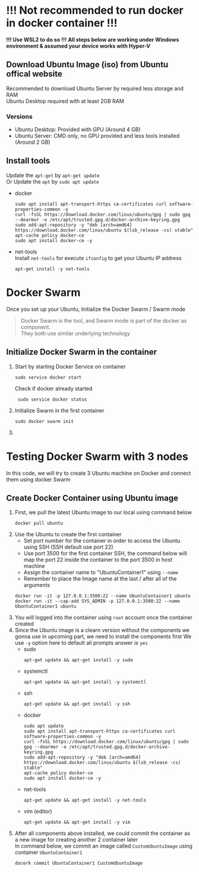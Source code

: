 # !!! Not recommended to run docker in docker container !!!
**!!! Use WSL2 to do so !!!**
**All steps below are working under Windows environment & assumed your device works with Hyper-V**
## Download Ubuntu Image (iso) from Ubuntu offical website
Recommended to download Ubuntu Server by required less storage and RAM  
Ubuntu Desktop required with at least 2GB RAM  
### Versions
- Ubuntu Desktop: Provided with GPU (Around 4 GB)
- Ubuntu Server: CMD only, no GPU provided and less tools installed (Around 2 GB)
## Install tools
Update the `apt-get` by `apt-get update`  
Or Update the `apt` by `sudo apt update`  
- docker
  ``` shell
  sudo apt install apt-transport-https ca-certificates curl software-properties-common -y
  curl -fsSL https://download.docker.com/linux/ubuntu/gpg | sudo gpg --dearmor -o /etc/apt/trusted.gpg.d/docker-archive-keyring.gpg
  sudo add-apt-repository -y "deb [arch=amd64] https://download.docker.com/linux/ubuntu $(lsb_release -cs) stable" 
  apt-cache policy docker-ce
  sudo apt install docker-ce -y
  ```
- net-tools  
  Install `net-tools` for execute `ifconfig` to get your Ubuntu IP address  
  ``` shell
  apt-get install -y net-tools
  ```

# Docker Swarm
Once you set up your Ubuntu, Initialize the Docker Swarm / Swarm mode  
> Docker Swarm is the tool, and Swarm mode is part of the docker as component.  
> They both use similar underlying technology  
## Initialize Docker Swarm in the container
  1. Start by starting Docker Service on container
      ``` shell
      sudo service docker start
      ```
      Check if docker already started
     ``` shell
      sudo service docker status
     ```
  2. Initialize Swarm in the first container  
      ``` shell
      sudo docker swarm init
      ```
  3. 



# Testing Docker Swarm with 3 nodes
In this code, we will try to create 3 Ubuntu machine on Docker and connect them using docker Swarm
## Create Docker Container using Ubuntu image
  1. First, we pull the latest Ubuntu image to our local using command below  
     ``` shell
     docker pull ubuntu
     ```
  3. Use the Ubuntu to create the first container  
     - Set port number for the container in order to access the Ubuntu using SSH (SSH default use port 22)  
     - Use port 3500 for the first container SSH, the command below will map the port 22 inside the container to the port 3500 in host machine
     - Assign the container name to "UbuntuContainer1" using `--name`
     - Remember to place the Image name at the last / after all of the arguments  
     ``` shell
     docker run -it -p 127.0.0.1:3500:22 --name UbuntuContainer1 ubuntu
     docker run -it --cap-add SYS_ADMIN -p 127.0.0.1:3500:22 --name UbuntuContainer1 ubuntu 
     ```
  4. You will logged into the container using `root` account once the container created       
  5. Since the Ubuntu image is a clearn version without the components we gonna use in upcoming part, we need to install the components first
     We use `-y` option here to default all prompts answer is `yes`  
     - sudo
       ``` shell
       apt-get update && apt-get install -y sudo
       ```
     - systemctl
       ``` shell
       apt-get update && apt-get install -y systemctl
       ```
     - ssh
       ``` shell
       apt-get update && apt-get install -y ssh
       ```
     - docker
       ``` shell
       sudo apt update
       sudo apt install apt-transport-https ca-certificates curl software-properties-common -y
       curl -fsSL https://download.docker.com/linux/ubuntu/gpg | sudo gpg --dearmor -o /etc/apt/trusted.gpg.d/docker-archive-keyring.gpg
       sudo add-apt-repository -y "deb [arch=amd64] https://download.docker.com/linux/ubuntu $(lsb_release -cs) stable" 
       apt-cache policy docker-ce
       sudo apt install docker-ce -y
       ```
     - net-tools  
       ``` shell
       apt-get update && apt-get install -y net-tools
       ```
     - vim (editor)
       ``` shell
       apt-get update && apt-get install -y vim
       ```
  6.   After all components above installed, we could commit the container as a new image for creating another 2 container later  
       In command below, we commit an image called `CustomUbuntuImage` using container `UbuntuContainer1`       
       ``` shell
       docerk commit UbuntuContainer1 CustomUbuntuImage
       ```

